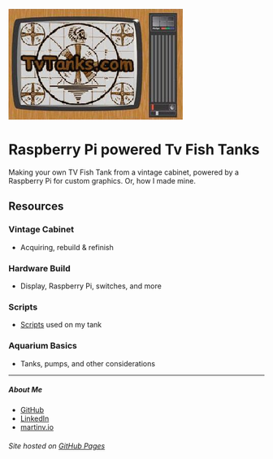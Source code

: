 ![TvTanks logo](/assets/images/tvtanktv.JPG)

# Raspberry Pi powered Tv Fish Tanks

Making your own TV Fish Tank from a vintage cabinet, powered by a Raspberry Pi for custom graphics. Or, how I made mine.

## Resources

### Vintage Cabinet

- Acquiring, rebuild & refinish

### Hardware Build

- Display, Raspberry Pi, switches, and more

### Scripts

- [Scripts](/assets/scripts) used on my tank

### Aquarium Basics

- Tanks, pumps, and other considerations

---

##### About Me

- [GitHub](https://github.com/martinvicknair)
- [LinkedIn](https://linkedin.com/in/martinvicknair)
- [martinv.io](https://martinv.io)

###### Site hosted on [GitHub Pages](https://martinvicknair.github.io/tvtanks.com)
